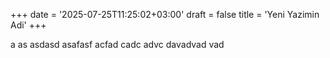 +++
date = '2025-07-25T11:25:02+03:00'
draft = false
title = 'Yeni Yazimin Adi'
+++

a
as
asdasd
asafasf
acfad
cadc
advc
davadvad
vad